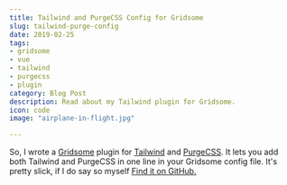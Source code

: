 ```yaml
---
title: Tailwind and PurgeCSS Config for Gridsome
slug: tailwind-purge-config
date: 2019-02-25
tags:
- gridsome
- vue
- tailwind
- purgecss
- plugin
category: Blog Post
description: Read about my Tailwind plugin for Gridsome.
icon: code
image: "airplane-in-flight.jpg"

---
```

So, I wrote a [Gridsome](https://gridsome.org) plugin for [Tailwind](https://tailwindcss.com/docs/what-is-tailwind/) and [PurgeCSS](https://www.purgecss.com/). It lets you add both Tailwind and PurgeCSS in one line in your Gridsome config file. It's pretty slick, if I do say so myself  [Find it on GitHub.](https://github.com/brandonpittman/gridsome-plugin-tailwindcss)
